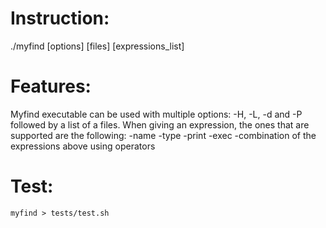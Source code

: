 # Instruction:
  ./myfind [options] [files] [expressions_list]
 
# Features:
  Myfind executable can be used with multiple options: -H, -L, -d and -P followed by a list of a files.
  When giving an expression, the ones that are supported are the following:
    -name
    -type
    -print
    -exec
    -combination of the expressions above using operators

# Test:
```
myfind > tests/test.sh
```
